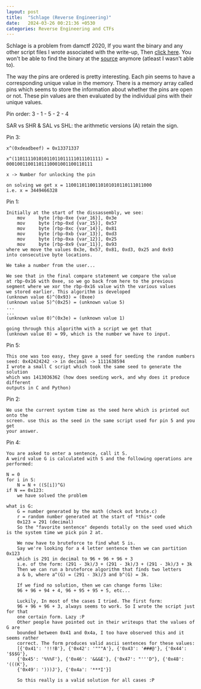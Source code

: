 ```yaml
---
layout: post
title:  "Schlage (Reverse Engineering)"
date:   2024-03-26 00:21:36 +0530
categories: Reverse Engineering and CTFs
---
```


Schlage is a problem from damctf 2020, If you want the binary and any other script files I wrote associated with the write-up, Then [click here](https://github.com/azorfus/azorfus.github.io/tree/blog/_posts/2024-03-26-Schlage-Reverse-Engineering).
You won't be able to find the binary at the [source](https://ctftime.org/task/13347) anymore (atleast I wasn't able to).

The way the pins are ordered is pretty interesting. Each pin seems to have a corresponding unique
value in the memory. There is a memory array called pins which seems to store the information
about whether the pins are open or not. These pin values are then evaluated by the individual 
pins with their unique values.

Pin order: 3 - 1 - 5 - 2 - 4

SAR vs SHR & SAL vs SHL:
	the arithmetic versions (A) retain the sign.

Pin 3:

	x^(0xdeadbeef) = 0x13371337

	x^(11011110101011011011111011101111) = 00010011001101110001001100110111

	x -> Number for unlocking the pin

	on solving we get x = 11001101100110101010110111011000
	i.e. x = 3449466328 

Pin 1:

	Initially at the start of the dissassembly, we see:
		mov     byte [rbp-0xe {var_16}], 0x3e
		mov     byte [rbp-0xd {var_15}], 0x57
		mov     byte [rbp-0xc {var_14}], 0x81
		mov     byte [rbp-0xb {var_13}], 0xd3
		mov     byte [rbp-0xa {var_12}], 0x25
		mov     byte [rbp-0x9 {var_11}], 0x93
	where we move the values 0x3e, 0x57, 0x81, 0xd3, 0x25 and 0x93
	into consecutive byte locations.

	We take a number from the user...

	We see that in the final compare statement we compare the value
	at rbp-0x16 with 0xee, so we go back from here to the previous
	segment where we xor the rbp-0x16 value with the various values
	we stored earlier. This algorithm is developed
	(unknown value 6)^(0x93) = (0xee)
	(unknown value 5)^(0x25) = (unknown value 5)
	...
	...
	(unknown value 0)^(0x3e) = (unknown value 1)

	going through this algorithm with a script we get that
	(unknown value 0) = 99, which is the number we have to input.

Pin 5:

	This one was too easy, they gave a seed for seeding the random numbers
	seed: 0x42424242 -> in decimal -> 1111638594
	I wrote a small C script which took the same seed to generate the solution
	which was 1413036362 (how does seeding work, and why does it produce different
	outputs in C and Python)

Pin 2:

	We use the current system time as the seed here which is printed out onto the
	screen. use this as the seed in the same script used for pin 5 and you get
	your answer.

Pin 4:

	You are asked to enter a sentence, call it S.
	A weird value G is calculated with S and the following operations are performed:

	N = 0
	for i in S:
		N = N + ((S[i])^G)
	if N == 0x123:
		we have solved the problem
	
	what is G:
		G = number generated by the math (check out brute.c)
		r = random number generated at the start of *this* code
		0x123 = 291 (decimal)
		So the "favorite sentence" depends totally on the seed used which is the system time we pick pin 2 at.
		
		We now have to bruteforce to find what S is.
		Say we're looking for a 4 letter sentence then we can partition 0x123
		which is 291 in decimal to 96 + 96 + 96 + 3
		i.e. of the form: (291 - 3k)/3 + (291 - 3k)/3 + (291 - 3k)/3 + 3k
		Then we can run a bruteforce algorithm that finds two letters
		a & b, where a^(G) = (291 - 3k)/3 and b^(G) = 3k.

		If we find no solution, then we can change forms like:
		96 + 96 + 94 + 4, 96 + 95 + 95 + 5, etc...

		Luckily, In most of the cases I tried. The first form:
		96 + 96 + 96 + 3, always seems to work. So I wrote the script just for that
		one certain form. Lazy :P
		Other people have pointed out in their writeups that the values of G are
		bounded between 0x41 and 0x4a, I too have observed this and it seems rather
		correct. The form produces valid ascii sentences for these values:
		[{'0x41': '!!!B'}, {'0x42': '"""A'}, {'0x43': '###@'}, {'0x44': '$$$G'},
		{'0x45': '%%%F'}, {'0x46': '&&&E'}, {'0x47': "'''D"}, {'0x48': '(((K'},
		{'0x49': ')))J'}, {'0x4a': '***I'}]

		So this really is a valid solution for all cases :P
